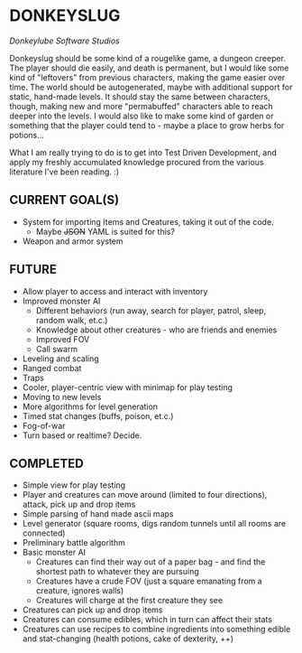 DONKEYSLUG
==========
*Donkeylube Software Studios*

Donkeyslug should be some kind of a rougelike game, a dungeon creeper. The player should die easily, and death is permanent,
but I would like some kind of "leftovers" from previous characters, making the game easier over time. The world
should be autogenerated, maybe with additional support for static, hand-made levels. It should stay the same between
characters, though, making new and more "permabuffed" characters able to reach deeper into the levels. I would also like
to make some kind of garden or something that the player could tend to - maybe a place to grow herbs for potions...

What I am really trying to do is to get into Test Driven Development, and apply my freshly accumulated knowledge
procured from the various literature I've been reading. :)


CURRENT GOAL(S)
---------------
* System for importing Items and Creatures, taking it out of the code.
  - Maybe <del>JSON</del> YAML is suited for this?
* Weapon and armor system
  
FUTURE
------
* Allow player to access and interact with inventory
* Improved monster AI
  - Different behaviors (run away, search for player, patrol, sleep, random walk, et.c.)
  - Knowledge about other creatures - who are friends and enemies
  - Improved FOV
  - Call swarm
* Leveling and scaling
* Ranged combat
* Traps
* Cooler, player-centric view with minimap for play testing
* Moving to new levels
* More algorithms for level generation
* Timed stat changes (buffs, poison, et.c.)
* Fog-of-war
* Turn based or realtime? Decide.

COMPLETED
---------
* Simple view for play testing
* Player and creatures can move around (limited to four directions), attack, pick up and drop items
* Simple parsing of hand made ascii maps
* Level generator (square rooms, digs random tunnels until all rooms are connected) 
* Preliminary battle algorithm
* Basic monster AI
  - Creatures can find their way out of a paper bag - and find the shortest path to whatever they are pursuing
  - Creatures have a crude FOV (just a square emanating from a creature, ignores walls)
  - Creatures will charge at the first creature they see
* Creatures can pick up and drop items
* Creatures can consume edibles, which in turn can affect their stats
* Creatures can use recipes to combine ingredients into something edible and stat-changing (health potions, cake of dexterity, ++)
